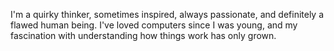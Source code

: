 I'm a quirky thinker, sometimes inspired, always passionate, and definitely a flawed human being. 
I've loved computers since I was young, and my fascination with understanding how things work has only grown.
